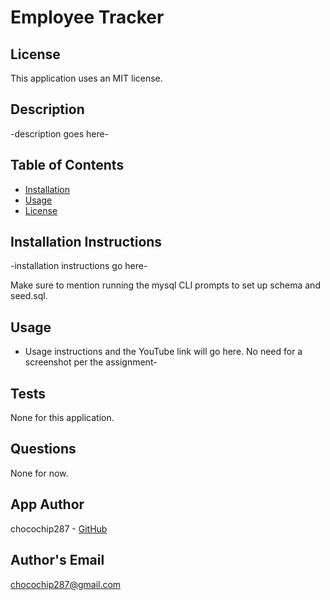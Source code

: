 # Employee Tracker

## License

This application uses an MIT license.

## Description

-description goes here-

## Table of Contents

* [Installation](#installation)
* [Usage](#usage)
* [License](#license)

## Installation Instructions

-installation instructions go here- 

Make sure to mention running the mysql CLI prompts to set up schema and seed.sql.

## Usage

- Usage instructions and the YouTube link will go here. 
No need for a screenshot per the assignment- 

## Tests

None for this application.

## Questions

None for now.

## App Author

chocochip287 - [GitHub](https://github.com/chocochip287)

## Author's Email

chocochip287@gmail.com